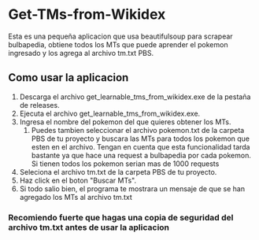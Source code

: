 # Get-TMs-from-Wikidex

Esta es una pequeña aplicacion que usa beautifulsoup para scrapear bulbapedia, obtiene todos los MTs que puede aprender el pokemon ingresado y los agrega al archivo tm.txt PBS.

## Como usar la aplicacion

1. Descarga el archivo get_learnable_tms_from_wikidex.exe de la pestaña de releases.
2. Ejecuta el archivo get_learnable_tms_from_wikidex.exe.
3. Ingresa el nombre del pokemon del que quieres obtener los MTs.
   1. Puedes tambien seleccionar el archivo pokemon.txt de la carpeta PBS de tu proyecto y buscara las MTs para todos los pokemon que esten en el archivo.
      Tengan en cuenta que esta funcionalidad tarda bastante ya que hace una request a bulbapedia por cada pokemon. Si tienen todos los pokemon serian mas de 1000 requests
4. Seleciona el archivo tm.txt de la carpeta PBS de tu proyecto.
5. Haz click en el boton "Buscar MTs".
6. Si todo salio bien, el programa te mostrara un mensaje de que se han agregado los MTs al archivo tm.txt

### Recomiendo fuerte que hagas una copia de seguridad del archivo tm.txt antes de usar la aplicacion
